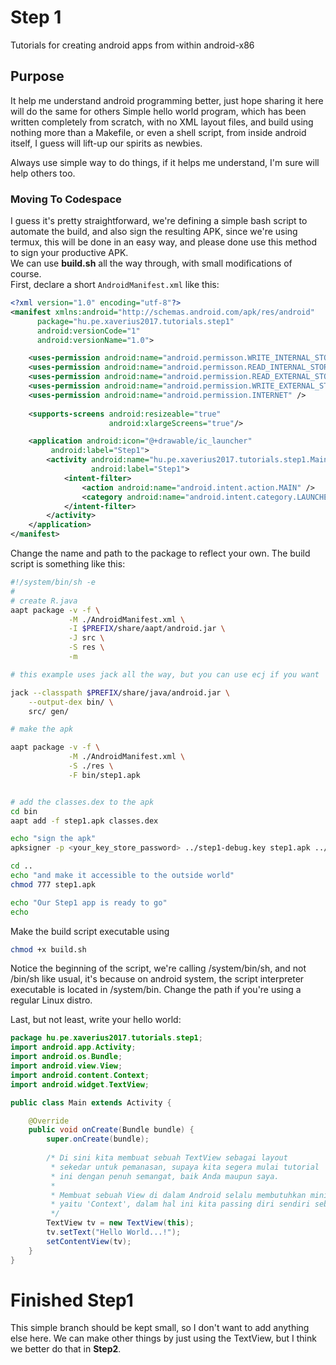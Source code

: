 # Step 1

Tutorials for creating android apps from within android-x86

## Purpose

It help me understand android programming better, just hope sharing it here will do the same for others
Simple hello world program, which has been written completely from scratch, with no XML layout files,
and build using nothing more than a Makefile, or even a shell script, from inside android itself, I guess will
lift-up our spirits as newbies.

Always use simple way to do things, if it helps me understand, I'm sure will help others too.

### Moving To Codespace

I guess it's pretty straightforward, we're defining a simple bash script to automate the build, and also sign the resulting APK,
since we're using termux, this will be done in an easy way, and please done use this method to sign your productive APK.     
We can use **build.sh** all the way through, with small modifications of course.     
First, declare a short `AndroidManifest.xml` like this:    


```xml
<?xml version="1.0" encoding="utf-8"?>
<manifest xmlns:android="http://schemas.android.com/apk/res/android"
      package="hu.pe.xaverius2017.tutorials.step1"
      android:versionCode="1"
      android:versionName="1.0">

    <uses-permission android:name="android.permisson.WRITE_INTERNAL_STORAGE"/>
    <uses-permission android:name="android.permisson.READ_INTERNAL_STORAGE"/>
    <uses-permission android:name="android.permission.READ_EXTERNAL_STORAGE"/>
    <uses-permission android:name="android.permission.WRITE_EXTERNAL_STORAGE"/>
    <uses-permission android:name="android.permission.INTERNET" />
    
    <supports-screens android:resizeable="true"
                      android:xlargeScreens="true"/>

    <application android:icon="@+drawable/ic_launcher"
		 android:label="Step1">
        <activity android:name="hu.pe.xaverius2017.tutorials.step1.Main"
                  android:label="Step1">
            <intent-filter>
                <action android:name="android.intent.action.MAIN" />
                <category android:name="android.intent.category.LAUNCHER" />
            </intent-filter>
        </activity>
    </application>
</manifest>

```

Change the name and path to the package to reflect your own.
The build script is something like this:
```bash
#!/system/bin/sh -e
#
# create R.java
aapt package -v -f \
             -M ./AndroidManifest.xml \
             -I $PREFIX/share/aapt/android.jar \
             -J src \
             -S res \
             -m

# this example uses jack all the way, but you can use ecj if you want

jack --classpath $PREFIX/share/java/android.jar \
	--output-dex bin/ \
	src/ gen/

# make the apk

aapt package -v -f \
             -M ./AndroidManifest.xml \
             -S ./res \
             -F bin/step1.apk


# add the classes.dex to the apk
cd bin
aapt add -f step1.apk classes.dex

echo "sign the apk"
apksigner -p <your_key_store_password> ../step1-debug.key step1.apk ../step1.apk

cd ..
echo "and make it accessible to the outside world"
chmod 777 step1.apk

echo "Our Step1 app is ready to go"
echo

```
Make the build script executable using 
```bash
chmod +x build.sh
```
Notice the beginning of the script, we're calling /system/bin/sh, and not /bin/sh like usual, it's because
on android system, the script interpreter executable is located in /system/bin.
Change the path if you're using a regular Linux distro.

Last, but not least, write your hello world:
```java
package hu.pe.xaverius2017.tutorials.step1;
import android.app.Activity;
import android.os.Bundle;
import android.view.View;
import android.content.Context;
import android.widget.TextView;

public class Main extends Activity {

	@Override
	public void onCreate(Bundle bundle) {
		super.onCreate(bundle);
		
		/* Di sini kita membuat sebuah TextView sebagai layout
		 * sekedar untuk pemanasan, supaya kita segera mulai tutorial
		 * ini dengan penuh semangat, baik Anda maupun saya.
		 *
		 * Membuat sebuah View di dalam Android selalu membutuhkan minimal satu argumen,
		 * yaitu 'Context', dalam hal ini kita passing diri sendiri sebagai parameter.
		 */
		TextView tv = new TextView(this);
		tv.setText("Hello World...!");
		setContentView(tv);
	}
}

```

# Finished Step1
This simple branch should be kept small, so I don't want to add anything else here.
We can make other things by just using the TextView, but I think we better do that in **Step2**.


